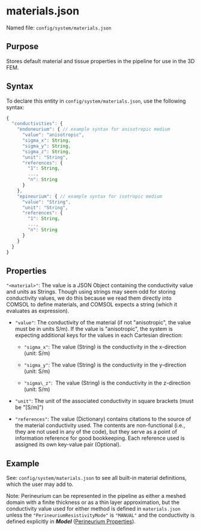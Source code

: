 # materials.json

Named file: `config/system/materials.json`

## Purpose

Stores default material and tissue properties in the
pipeline for use in the 3D FEM.

## Syntax

To declare this entity in `config/system/materials.json`, use
the following syntax:

```javascript
{
  "conductivities": {
    "endoneurium": { // example syntax for anisotropic medium
      "value": "anisotropic",
      "sigma_x": String,
      "sigma_y": String,
      "sigma_z": String,
      "unit": "String",
      "references": {
        "1": String,
        ...,
        "n": String
      }
    },
    "epineurium": { // example syntax for isotropic medium
      "value": "String",
      "unit": "String",
      "references": {
        "1": String,
        ...,
        "n": String
      }
    }
  }
}
```

## Properties

`"<material>"`: The value is a JSON Object containing the conductivity
value and units as Strings. Though using strings may seem odd for
storing conductivity values, we do this because we read them directly
into COMSOL to define materials, and COMSOL expects a string (which it
evaluates as expression).

- `"value"`: The conductivity of the material (if not "anisotropic", the
  value must be in units S/m). If the value is "anisotropic", the
  system is expecting additional keys for the values in each Cartesian
  direction:

  - `"sigma_x"`: The value (String) is the conductivity in the
    x-direction (unit: S/m)

  - `"sigma_y"`: The value (String) is the conductivity in the
    y-direction (unit: S/m)

  - `"sigma\_z"`:  The value (String) is the conductivity in the
    z-direction (unit: S/m)

- `"unit"`: The unit of the associated conductivity in square brackets
  (must be "\[S/m\]")

- `"references"`: The value (Dictionary) contains citations to the source of the material conductivity used. The contents are non-functional (i.e., they are not used in any of the code), but they serve as a point of information reference for good bookkeeping. Each reference used is assigned its own key-value pair (Optional).

<!-- end list -->

## Example

<!-- end list -->

See: `config/system/materials.json` to see all built-in material
definitions, which the user may add to.

Note: Perineurium can be represented in the pipeline as either a meshed
domain with a finite thickness or as a thin layer approximation, but the
conductivity value used for either method is defined in `materials.json`
unless the `"PerineuriumResistivityMode"` is `"MANUAL"` and the conductivity
is defined explicitly in **_Model_** ([Perineurium Properties](../../Running_ASCENT/Info.md#definition-of-perineurium)).
